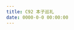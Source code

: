 ```yaml
---
title: C92 本子巡礼
date: 0000-0-0 00:00:00
---
```


&zwj;

<!--more-->

<script>location.href='http://it-ebooks.flygon.net'+location.pathname;</script>